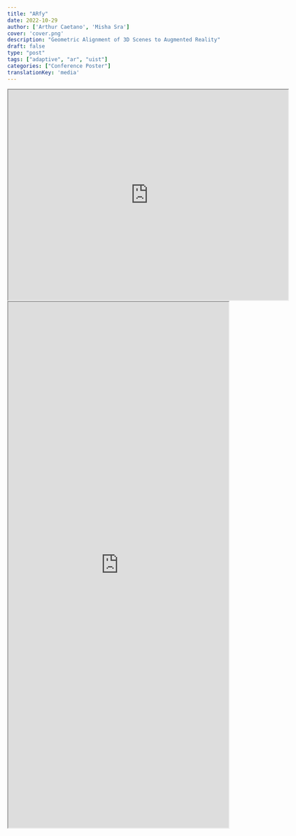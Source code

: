 ```yaml
---
title: "ARfy"
date: 2022-10-29
author: ['Arthur Caetano', 'Misha Sra']
cover: 'cover.png'
description: "Geometric Alignment of 3D Scenes to Augmented Reality"
draft: false
type: "post"
tags: ["adaptive", "ar", "uist"]
categories: ["Conference Poster"]
translationKey: 'media'
---
```


<iframe src="https://drive.google.com/file/d/1LZ3mDvY4UoNk3kpmBDiu15lilJ2cKhsi/preview" width="640" height="480" allow="autoplay"></iframe>
<iframe  src='https://arxiv.org/html/2411.05218' width='100%' height='1200px'></iframe>